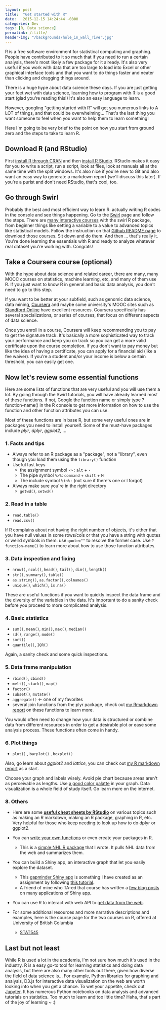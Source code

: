 ```yaml
---
layout: post
title:  "Get started with R"
date:   2015-12-15 14:24:44 -0800
categories: Dev
tags: [R, Data science]
permalink: /:title/
header-img: "/backgrounds/hole_in_wall_river.jpg"
---
```

R is a free software environment for statistical computing and graphing. People have contributed to it so much that if you need to run a certain analysis, there's most likely a few package for it already. It's also very useful if you work with data that are too large to load into Excel or other graphical interface tools and that you want to do things faster and neater than clicking and dragging things around.
<!--more-->

There is a huge hype about data science these days. If you are just getting your feet wet with data science, learning how to program with R is a good start (glad you're reading this!) It's also an easy language to learn.

However, googling "getting started with R" will get you numerous links to A LOT of things, and that could be overwhelming... That's the last thing you want someone to feel when you want to help them to learn something!

Here I'm going to be very brief to the point on how you start from ground zero and the steps to take to learn R.

## Download R (and RStudio)

First [install R through CRAN](https://cran.rstudio.com/) and then [install R Studio](https://www.rstudio.com/products/rstudio/download/). RStudio makes it easy for you to write a script, run a script, look at files, look at manuals all at the same time with the split windows. It's also nice if you're new to Git and also want an easy way to generate a markdown report (we'll discuss this later). If you're a purist and don't need RStudio, that's cool, too.

## Go through Swirl

Probably the best and most efficient way to learn R: actually writing R codes in the console and see things happening. Go to the [Swirl](http://swirlstats.com/students.html) page and follow the steps. There are [many interactive courses](https://github.com/swirldev/swirl_courses) with the swirl R package, from beginner things like setting a variable to a value to advanced topics like statistical models. Follow the instruction on that [Github README page](https://github.com/swirldev/swirl_courses) to download those courses. Sit down and do them. And then ... that's really it. You're done learning the essentials with R and ready to analyze whatever real dataset you're working with. Congrats!


## Take a Coursera course (optional)

With the hype about data science and related career, there are many, many MOOC courses on statistics, machine learning, etc, and many of them use R. If you just want to know R in general and basic data analysis, you don't need to go to this step.

If you want to be better at your subfield, such as genomic data science, data mining, [Coursera](https://www.coursera.org/) and maybe some university's MOOC sites such as [Standford Online](http://online.stanford.edu/courses) have excellent resources. Coursera specifically has several specializations, or series of courses, that focus on different aspects of data science.

Once you enroll in a course, Coursera will keep recommending you to pay to get the signature track. It's basically a more sophisticated way to track your performance and keep you on track so you can get a more valid certificate upon the course completion. If you don't want to pay money but like the idea of having a certificate, you can apply for a financial aid (like a fee waiver). If you're a student and/or your income is below a certain threshold, you can easily get one.


## Now let's review some essential functions

Here are some lists of functions that are very useful and you will use them a lot. By going through the Swirl tutorials, you will have already learned most of these functions. If not, Google the function name or simply type ?function-name() in the R console to get more information on how to use the function and other function attributes you can use.

Most of these functions are in base R, but some very useful ones are in packages you need to install yourself. Some of the must-have packages include _plyr_, _dplyr_, _ggplot2_, ...

### 1. Facts and tips

- Always refer to an R package as a "package", not a "library", even though you load them using the `library()` function
- Useful fast keys
    - the assignment symbol `->`  :  `alt` + `-`
    - The pipe symbol `%>%`: `command` + `shift` + `M`
    - The include symbol `%in%` : (not sure if there's one or I forgot)
- Always make sure you're in the right directory
    - `getwd()`, `setwd()`

### 2. Read in a table
- `read.table()`
- `read.csv()`

If R complains about not having the right number of objects, it's either that you have null values in some rows/cols or that you have a string with quotes or weird symbols in them. use `quote=""` to resolve the former case. Use `?function-name()` to learn more about how to use those function attributes.

### 3. Data inspection and fixing
- `nrow()`, `ncol()`, `head()`, `tail()`, `dim()`, `length()`
- `str()`, `summary()`, `table()`
- `as.string()`, `as.factor()`, `colnames()`
- `unique()`, `which()`, `is.na()`

These are useful functions if you want to quickly inspect the data frame and the diversity of the variables in the data. It's important to do a sanity check before you proceed to more complicated analysis.

### 4. Basic statistics
- `sum()`, `mean()`, `min()`, `max()`, `median()`
- `sd()`, `range()`, `mode()`
- `sort()`
- `quantile()`, `IQR()`

Again, a sanity check and some quick inspections.

### 5. Data frame manipulation
- `rbind()`, `cbind()`
- `melt()`, `stack()`, `map()`
- `factor()`
- `subset()`, `mutate()`
- `aggregate()` <- one of my favorites
- several join functions from the plyr package, check out [my Rmarkdown report](https://github.com/santina/STAT-545/blob/master/HW7/hw7_data_wrangling.md) on these functions to learn more.

You would often need to change how your data is structured or combine data from different resources in order to get a desirable plot or ease some analysis process. These functions often come in handy.

### 6. Plot things
- `plot()` , `barplot()` , `boxplot()`

Also, go learn about _ggplot2_ and _lattice_, you can check out [my R markdown report](https://github.com/santina/STAT-540/blob/master/Seminar3/Seminar3.md) as a start.

Choose your graph and labels wisely. Avoid pie chart because areas aren't as perceivable as lengths. Use [a good color palatte](http://www.cookbook-r.com/Graphs/Colors_(ggplot2)/) in your graph. Data visualization is a whole field of study itself. Go learn more on the internet.

### 8. Others
- Here are some **[useful cheat sheets by RStudio](https://www.rstudio.com/resources/cheatsheets/)** on various topics such as making an R markdown, making an R package, graphing in R, etc. Very helpful for those who keep needing to look up how to do dplyr or ggplot2.

- You can [write your own functions](http://www.statmethods.net/management/userfunctions.html) or even create your packages in R.
    - This is a [simple NHL R package](https://github.com/santina/gameplay) that I wrote. It pulls NHL data from the web and summarizes them.

- You can build a Shiny app, an interactive graph that let you easily explore the dataset.
    - This [gapminder Shiny app](https://santinalin.shinyapps.io/Gapminder_App/) is something I have created as an assignment by following [this tutorial](http://stat545-ubc.github.io/shiny00_index.html).
    - A friend of mine who TA-ed that course has written a [few blog posts](http://deanattali.com/) on many applications of Shiny app.

- You can use R to interact with web API to [get data from the web](http://stat545-ubc.github.io/webdata03_activity.html).

- For some additional resources and more narrative descriptions and examples, here is the course page for the two courses on R, offered at University of British Columbia
    - [STAT545](http://stat545-ubc.github.io)

## Last but not least
While R is used a lot in the academia, I'm not sure how much it's used in the industry. R is a easy go-to tool for learning statistics and doing data analysis, but there are also many other tools out there, given how diverse the field of data science is... For example, Python libraries for graphing and analysis, D3.js for interactive data visualization on the web are worth looking into when you get a chance. To wet your appetite, check out [Jupyter](http://nbviewer.ipython.org/). It has numerous Python notebooks on data analysis and advanced tutorials on statistics. Too much to learn and too little time? Haha, that's part of the joy of learning ~ :)
